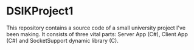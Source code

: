 # DSIKProject1
This repository contains a source code of a small university project I've been making. It consists of three vital parts:
Server App (C#), Client App (C#) and SocketSupport dynamic library (C).
